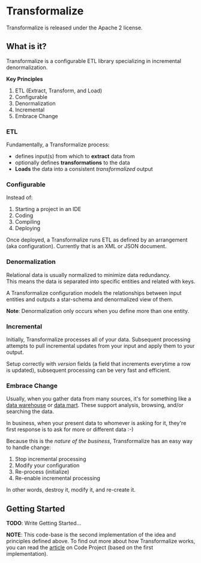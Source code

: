 # Transformalize
Transformalize is released under the Apache 2 license.

## What is it?
Transformalize is a configurable ETL library specializing in 
incremental denormalization.

**Key Principles**

1. ETL (Extract, Transform, and Load)
1. Configurable
1. Denormalization
1. Incremental
1. Embrace Change

### ETL
Fundamentally, a Transformalize process:

- defines input(s) from which to **extract** data from 
- optionally defines **transformations** to the data
- **Loads** the data into a consistent *transformalized* output

### Configurable
Instead of:

1. Starting a project in an IDE
1. Coding
1. Compiling
1. Deploying

Once deployed, a Transformalize runs ETL as defined 
by an arrangement (aka configuration). Currently that is 
an XML or JSON document.

### Denormalization
Relational data is usually normalized to minimize data redundancy.  
This means the data is separated into specific entities 
and related with keys.

A Transformalize configuration models the relationships between 
input entities and outputs a star-schema and denormalized view of 
them.

**Note**: Denormalization only occurs when you define more than one entity.

### Incremental
Initially, Transformalize processes all of your data.  Subsequent 
processing attempts to pull incremental updates from your input and 
apply them to your output.

Setup correctly with *version* fields (a field that increments everytime a 
row is updated), subsequent processing can be very fast and efficient.

### Embrace Change
Usually, when you gather data from many sources, it's for something like 
a [data warehouse](https://en.wikipedia.org/wiki/Data_warehouse) or 
[data mart](https://en.wikipedia.org/wiki/Data_mart). These support 
analysis, browsing, and/or searching the data.

In business, when your present data to whomever is asking for it, 
they're first response is to ask for more or different data :-)

Because this is the *nature of the business*, Transformalize has an 
easy way to handle change:

1. Stop incremental processing
1. Modify your configuration
1. Re-process (initialize)
1. Re-enable incremental processing

In other words, destroy it, modify it, and re-create it.

## Getting Started

**TODO**: Write Getting Started...

**NOTE**: This code-base is the second implementation of the idea and principles 
defined above.  To find out more about how Transformalize works, 
you can read the [article](http://www.codeproject.com/Articles/658971/Transformalizing-NorthWind) 
on Code Project (based on the first implementation).

 







